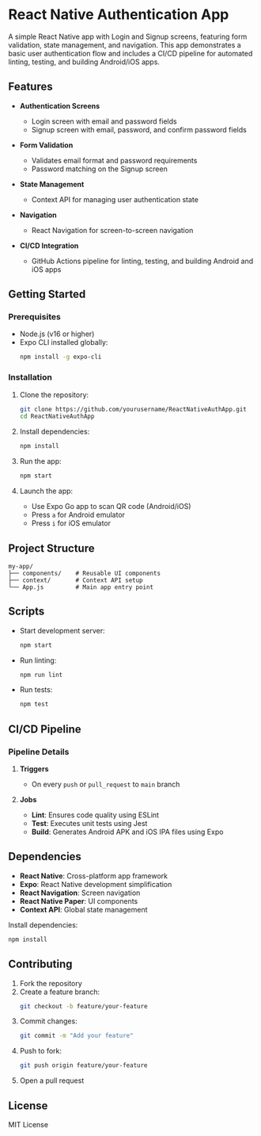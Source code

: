 # React Native Authentication App

A simple React Native app with Login and Signup screens, featuring form validation, state management, and navigation. This app demonstrates a basic user authentication flow and includes a CI/CD pipeline for automated linting, testing, and building Android/iOS apps.

## Features

- **Authentication Screens**
  - Login screen with email and password fields
  - Signup screen with email, password, and confirm password fields

- **Form Validation**
  - Validates email format and password requirements
  - Password matching on the Signup screen

- **State Management**
  - Context API for managing user authentication state

- **Navigation**
  - React Navigation for screen-to-screen navigation

- **CI/CD Integration**
  - GitHub Actions pipeline for linting, testing, and building Android and iOS apps

## Getting Started

### Prerequisites

- Node.js (v16 or higher)
- Expo CLI installed globally:
  ```bash
  npm install -g expo-cli
  ```

### Installation

1. Clone the repository:
   ```bash
   git clone https://github.com/yourusername/ReactNativeAuthApp.git
   cd ReactNativeAuthApp
   ```

2. Install dependencies:
   ```bash
   npm install
   ```

3. Run the app:
   ```bash
   npm start
   ```

4. Launch the app:
   - Use Expo Go app to scan QR code (Android/iOS)
   - Press `a` for Android emulator
   - Press `i` for iOS emulator

## Project Structure

```
my-app/
├── components/    # Reusable UI components
├── context/       # Context API setup
└── App.js         # Main app entry point
```

## Scripts

- Start development server: 
  ```bash
  npm start
  ```
- Run linting: 
  ```bash
  npm run lint
  ```
- Run tests: 
  ```bash
  npm test
  ```

## CI/CD Pipeline

### Pipeline Details

1. **Triggers**
   - On every `push` or `pull_request` to `main` branch

2. **Jobs**
   - **Lint**: Ensures code quality using ESLint
   - **Test**: Executes unit tests using Jest
   - **Build**: Generates Android APK and iOS IPA files using Expo

## Dependencies

- **React Native**: Cross-platform app framework
- **Expo**: React Native development simplification
- **React Navigation**: Screen navigation
- **React Native Paper**: UI components
- **Context API**: Global state management

Install dependencies:
```bash
npm install
```

## Contributing

1. Fork the repository
2. Create a feature branch:
   ```bash
   git checkout -b feature/your-feature
   ```
3. Commit changes:
   ```bash
   git commit -m "Add your feature"
   ```
4. Push to fork:
   ```bash
   git push origin feature/your-feature
   ```
5. Open a pull request

## License

MIT License
